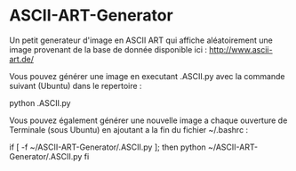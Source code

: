 # ASCII-ART-Generator

Un petit generateur d'image en ASCII ART qui affiche aléatoirement une image provenant de la base de donnée disponible ici : http://www.ascii-art.de/ 

Vous pouvez générer une image en executant .ASCII.py avec la commande suivant (Ubuntu) dans le repertoire : 

python .ASCII.py

Vous pouvez également générer une nouvelle image a chaque ouverture de Terminale (sous Ubuntu) en ajoutant a la fin du fichier ~/.bashrc : 

if [ -f ~/ASCII-ART-Generator/.ASCII.py ]; then
    python ~/ASCII-ART-Generator/.ASCII.py
fi
